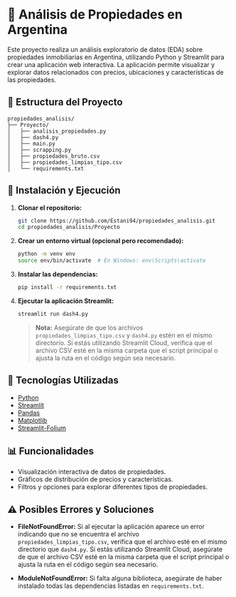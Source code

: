 # 🏡 Análisis de Propiedades en Argentina

Este proyecto realiza un análisis exploratorio de datos (EDA) sobre propiedades inmobiliarias en Argentina, utilizando Python y Streamlit para crear una aplicación web interactiva. La aplicación permite visualizar y explorar datos relacionados con precios, ubicaciones y características de las propiedades.

## 📁 Estructura del Proyecto

```
propiedades_analisis/
├── Proyecto/
│   ├── analisis_propiedades.py
│   ├── dash4.py
│   ├── main.py
│   ├── scrapping.py
│   ├── propiedades_bruto.csv
│   ├── propiedades_limpias_tipo.csv
│   └── requirements.txt
```

## 🚀 Instalación y Ejecución

1. **Clonar el repositorio:**

   ```bash
   git clone https://github.com/Estani94/propiedades_analisis.git
   cd propiedades_analisis/Proyecto
   ```

2. **Crear un entorno virtual (opcional pero recomendado):**

   ```bash
   python -m venv env
   source env/bin/activate  # En Windows: env\Scripts\activate
   ```

3. **Instalar las dependencias:**

   ```bash
   pip install -r requirements.txt
   ```

4. **Ejecutar la aplicación Streamlit:**

   ```bash
   streamlit run dash4.py
   ```

   > **Nota:** Asegúrate de que los archivos `propiedades_limpias_tipo.csv` y `dash4.py` estén en el mismo directorio. Si estás utilizando Streamlit Cloud, verifica que el archivo CSV esté en la misma carpeta que el script principal o ajusta la ruta en el código según sea necesario.

## 🧰 Tecnologías Utilizadas

* [Python](https://www.python.org/)
* [Streamlit](https://streamlit.io/)
* [Pandas](https://pandas.pydata.org/)
* [Matplotlib](https://matplotlib.org/)
* [Streamlit-Folium](https://github.com/randyzwitch/streamlit-folium)

## 📊 Funcionalidades

* Visualización interactiva de datos de propiedades.
* Gráficos de distribución de precios y características.
* Filtros y opciones para explorar diferentes tipos de propiedades.

## ⚠️ Posibles Errores y Soluciones

* **FileNotFoundError:** Si al ejecutar la aplicación aparece un error indicando que no se encuentra el archivo `propiedades_limpias_tipo.csv`, verifica que el archivo esté en el mismo directorio que `dash4.py`. Si estás utilizando Streamlit Cloud, asegúrate de que el archivo CSV esté en la misma carpeta que el script principal o ajusta la ruta en el código según sea necesario.

* **ModuleNotFoundError:** Si falta alguna biblioteca, asegúrate de haber instalado todas las dependencias listadas en `requirements.txt`.
